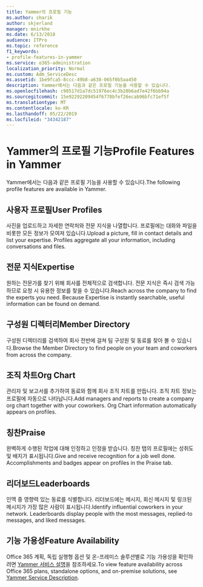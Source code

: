 ```yaml
---
title: Yammer의 프로필 기능
ms.author: sharik
author: skjerland
manager: mnirkhe
ms.date: 6/13/2018
audience: ITPro
ms.topic: reference
f1_keywords:
- profile-features-in-yammer
ms.service: o365-administration
localization_priority: Normal
ms.custom: Adm_ServiceDesc
ms.assetid: 1be9fca5-8ccc-49b8-a638-065f0b5aa450
description: Yammer에서는 다음과 같은 프로필 기능을 사용할 수 있습니다.
ms.openlocfilehash: c98517d1a7dc51976ec4c3b20b6ad7e42f6bb94a
ms.sourcegitcommit: 15e92292209454f6778bfef26ecab96bfc71ef5f
ms.translationtype: MT
ms.contentlocale: ko-KR
ms.lasthandoff: 05/22/2019
ms.locfileid: "34342187"
---
```

# <a name="profile-features-in-yammer"></a><span data-ttu-id="f2a5d-103">Yammer의 프로필 기능</span><span class="sxs-lookup"><span data-stu-id="f2a5d-103">Profile Features in Yammer</span></span>

<span data-ttu-id="f2a5d-104">Yammer에서는 다음과 같은 프로필 기능을 사용할 수 있습니다.</span><span class="sxs-lookup"><span data-stu-id="f2a5d-104">The following profile features are available in Yammer.</span></span>
  
## <a name="user-profiles"></a><span data-ttu-id="f2a5d-105">사용자 프로필</span><span class="sxs-lookup"><span data-stu-id="f2a5d-105">User Profiles</span></span>
<span data-ttu-id="f2a5d-106"><a name="bkmk_UserProfiles"> </a></span><span class="sxs-lookup"><span data-stu-id="f2a5d-106"></span></span>

<span data-ttu-id="f2a5d-p101">사진을 업로드하고 자세한 연락처와 전문 지식을 나열합니다. 프로필에는 대화와 파일을 비롯한 모든 정보가 모여져 있습니다.</span><span class="sxs-lookup"><span data-stu-id="f2a5d-p101">Upload a picture, fill in contact details and list your expertise. Profiles aggregate all your information, including conversations and files.</span></span>
  
## <a name="expertise"></a><span data-ttu-id="f2a5d-109">전문 지식</span><span class="sxs-lookup"><span data-stu-id="f2a5d-109">Expertise</span></span>
<span data-ttu-id="f2a5d-110"><a name="bkmk_Expertise"> </a></span><span class="sxs-lookup"><span data-stu-id="f2a5d-110"></span></span>

<span data-ttu-id="f2a5d-p102">원하는 전문가를 찾기 위해 회사를 전체적으로 검색합니다. 전문 지식은 즉시 검색 가능하므로 요청 시 유용한 정보를 찾을 수 있습니다.</span><span class="sxs-lookup"><span data-stu-id="f2a5d-p102">Reach across the company to find the experts you need. Because Expertise is instantly searchable, useful information can be found on demand.</span></span>
  
## <a name="member-directory"></a><span data-ttu-id="f2a5d-113">구성원 디렉터리</span><span class="sxs-lookup"><span data-stu-id="f2a5d-113">Member Directory</span></span>
<span data-ttu-id="f2a5d-114"><a name="bkmk_MemberDirectory"> </a></span><span class="sxs-lookup"><span data-stu-id="f2a5d-114"></span></span>

<span data-ttu-id="f2a5d-115">구성원 디렉터리를 검색하여 회사 전반에 걸쳐 팀 구성원 및 동료를 찾아 볼 수 있습니다.</span><span class="sxs-lookup"><span data-stu-id="f2a5d-115">Browse the Member Directory to find people on your team and coworkers from across the company.</span></span>
  
## <a name="org-chart"></a><span data-ttu-id="f2a5d-116">조직 차트</span><span class="sxs-lookup"><span data-stu-id="f2a5d-116">Org Chart</span></span>
<span data-ttu-id="f2a5d-117"><a name="bkmk_OrgChart"> </a></span><span class="sxs-lookup"><span data-stu-id="f2a5d-117"></span></span>

<span data-ttu-id="f2a5d-p103">관리자 및 보고서를 추가하여 동료와 함께 회사 조직 차트를 만듭니다. 조직 차트 정보는 프로필에 자동으로 나타납니다.</span><span class="sxs-lookup"><span data-stu-id="f2a5d-p103">Add managers and reports to create a company org chart together with your coworkers. Org Chart information automatically appears on profiles.</span></span>
  
## <a name="praise"></a><span data-ttu-id="f2a5d-120">칭찬</span><span class="sxs-lookup"><span data-stu-id="f2a5d-120">Praise</span></span>
<span data-ttu-id="f2a5d-121"><a name="bkmk_Praise"> </a></span><span class="sxs-lookup"><span data-stu-id="f2a5d-121"></span></span>

<span data-ttu-id="f2a5d-p104">완벽하게 수행된 작업에 대해 인정하고 인정을 받습니다. 칭찬 탭의 프로필에는 성취도 및 배지가 표시됩니다.</span><span class="sxs-lookup"><span data-stu-id="f2a5d-p104">Give and receive recognition for a job well done. Accomplishments and badges appear on profiles in the Praise tab.</span></span>
  
## <a name="leaderboards"></a><span data-ttu-id="f2a5d-124">리더보드</span><span class="sxs-lookup"><span data-stu-id="f2a5d-124">Leaderboards</span></span>
<span data-ttu-id="f2a5d-125"><a name="bkmk_Leaderboards"> </a></span><span class="sxs-lookup"><span data-stu-id="f2a5d-125"></span></span>

<span data-ttu-id="f2a5d-p105">인맥 중 영향력 있는 동료를 식별합니다. 리더보드에는 메시지, 회신 메시지 및 링크된 메시지가 가장 많은 사람이 표시됩니다.</span><span class="sxs-lookup"><span data-stu-id="f2a5d-p105">Identify influential coworkers in your network. Leaderboards display people with the most messages, replied-to messages, and liked messages.</span></span>
  
## <a name="feature-availability"></a><span data-ttu-id="f2a5d-128">기능 가용성</span><span class="sxs-lookup"><span data-stu-id="f2a5d-128">Feature Availability</span></span>
<span data-ttu-id="f2a5d-129"><a name="bkmk_Leaderboards"> </a></span><span class="sxs-lookup"><span data-stu-id="f2a5d-129"></span></span>

<span data-ttu-id="f2a5d-130">Office 365 계획, 독립 실행형 옵션 및 온-프레미스 솔루션별로 기능 가용성을 확인하려면 [Yammer 서비스 설명](yammer-service-description.md)을 참조하세요.</span><span class="sxs-lookup"><span data-stu-id="f2a5d-130">To view feature availability across Office 365 plans, standalone options, and on-premise solutions, see [Yammer Service Description](yammer-service-description.md).</span></span>
  

